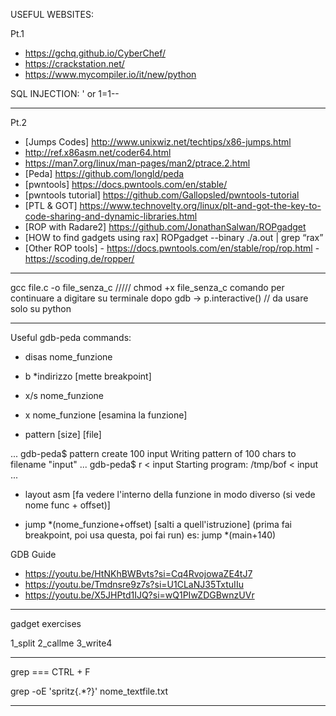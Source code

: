 USEFUL WEBSITES:

Pt.1
- https://gchq.github.io/CyberChef/
- https://crackstation.net/
- https://www.mycompiler.io/it/new/python

SQL INJECTION: ' or 1=1--
_____________________________________________________

Pt.2
- [Jumps Codes] http://www.unixwiz.net/techtips/x86-jumps.html
- http://ref.x86asm.net/coder64.html
- https://man7.org/linux/man-pages/man2/ptrace.2.html
- [Peda] https://github.com/longld/peda
- [pwntools] https://docs.pwntools.com/en/stable/
- [pwntools tutorial] https://github.com/Gallopsled/pwntools-tutorial
- [PTL & GOT] https://www.technovelty.org/linux/plt-and-got-the-key-to-code-sharing-and-dynamic-libraries.html
- [ROP with Radare2] https://github.com/JonathanSalwan/ROPgadget
- [HOW to find gadgets using rax] ROPgadget --binary ./a.out | grep “rax”
- [Other ROP tools] - https://docs.pwntools.com/en/stable/rop/rop.html
                    - https://scoding.de/ropper/
  
_____________________________________________________

gcc file.c -o file_senza_c     /////       chmod +x file_senza_c
comando per continuare a digitare su terminale dopo gdb    ->     p.interactive() // da usare solo su python

_____________________________________________________

Useful gdb-peda commands:

- disas nome_funzione
- b *indirizzo 	         [mette breakpoint]

- x/s nome_funzione   
- x nome_funzione        [esamina la funzione]

- pattern [size] [file]

...
gdb-peda$ pattern create 100 input
Writing pattern of 100 chars to filename "input"
...
gdb-peda$ r < input
Starting program: /tmp/bof < input
...

- layout asm   [fa vedere l'interno della funzione in modo diverso   (si vede nome func + offset)]

- jump *(nome_funzione+offset) [salti a quell'istruzione]      (prima fai breakpoint, poi usa questa, poi fai run)
es: jump *(main+140)

GDB Guide
- https://youtu.be/HtNKhBWBvts?si=Cq4RvojowaZE4tJ7
- https://youtu.be/Tmdnsre9z7s?si=U1CLaNJ35TxtuIIu
- https://youtu.be/X5JHPtd1IJQ?si=wQ1PIwZDGBwnzUVr

_____________________________________________________

gadget exercises

1_split
2_callme
3_write4

______________________________________________________

grep === CTRL + F

grep -oE 'spritz{.*?}' nome_textfile.txt

______________________________________________________
